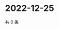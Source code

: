 # 2022-12-25

共 0 条

<!-- BEGIN WEIBO -->
<!-- 最后更新时间 Sun Dec 25 2022 14:15:45 GMT+0800 (China Standard Time) -->

<!-- END WEIBO -->
